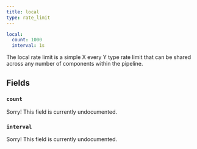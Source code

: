 ```yaml
---
title: local
type: rate_limit
---
```


```yaml
local:
  count: 1000
  interval: 1s
```

The local rate limit is a simple X every Y type rate limit that can be shared
across any number of components within the pipeline.

## Fields

### `count`

Sorry! This field is currently undocumented.

### `interval`

Sorry! This field is currently undocumented.

